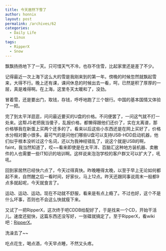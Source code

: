 ```yaml
---
title: 今天居然下雪了
author: honnix
layout: post
permalink: /archives/62
categories:
  - Daily Life
  - Linux
tags:
  - RipperX
  - Snow
---
```

飘飘扬扬地下了一天。只可惜天气不冷，也存不住雪，比起家里还是差了不少。

记得最近一次上海下这么大的雪是我刚来到的第一年。傍晚的时候忽然就飘起雪来，大得不行。晚上还有课，课间休息的时候出去一看，呵，已然是积了厚厚的一层，真是难得啊。在上海，这里冬天太暖和了，没劲。

冒着雪，还是要出门，取钱，存钱，呼呼地跑了三个银行。中国的基本国情又体验了一把。

完了到太平洋逛逛，问问最近要买的U盘的价格。不问便罢了，一问这气就不打一处来。这帮JS老把我当傻子，乱报价格，都懒得跟他们还价了，实在太离谱，那价格够我在新蛋上买两个还多的了。看来以后这些小东西还是在网上买好了，价格水分相对要小很多。最可气的是问他们哪些U盘可以支持USB-HDD启动机器，他们似乎根本没听过这个名词，还以为我神经错乱了，说这个就是USB的啊，faint，我当然知道了，哎~~看来即使是在太平洋、百脑汇这种地方装机器、卖散件的人也需要一些IT知识的培训啊。这样说来泡泡学校的客户群又可以扩大了，吼吼。

回到家居然已经快六点了，今天过得真快。昨晚睡得太晚，以至于早上无论如何都起不来，自然醒之后一看时间，好家伙，马上12点。昨天还跟同事说周末一般都9点多就起呢，今天就食言了。

运动、运动、运动。现在不动就不舒服，看来是有点上瘾了。不过也好，这个不是什么坏事，否则也不会这么快就瘦下来。

又试了一把RipperX，这次终于吧CDDB给配好了，于是找来一个CD，开始干活儿。速度还挺快，这篇东西还没写好，一张碟就搞定了。至于RipperX，看wiki吧：<a href="http://honnix.oicp.net:8080/thewiki/GnuLinux/SoftwareList/MultimediaSoftware/CDRipper" title="RipperX" target="_blank">RipperX</a>。

洗澡去了~~

吃点花生，喝点酒，今天早点睡，不然又头疼。